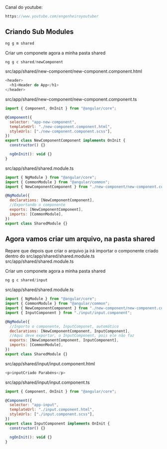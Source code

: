 Canal do youtube:

```js
https://www.youtube.com/engenheiroyoutuber
```

## Criando Sub Modules

```js
ng g m shared
```

Criar um componete agora a minha pasta shared

```js
ng g c shared/newComponent
```

src/app/shared/new-component/new-component.component.html

```js
<header>
  <h1>Header do App</h1>
</header>
```

src/app/shared/new-component/new-component.component.ts

```js
import { Component, OnInit } from "@angular/core";

@Component({
  selector: "app-new-component",
  templateUrl: "./new-component.component.html",
  styleUrls: ["./new-component.component.scss"],
})
export class NewComponentComponent implements OnInit {
  constructor() {}

  ngOnInit(): void {}
}
```

src/app/shared/shared.module.ts

```js
import { NgModule } from "@angular/core";
import { CommonModule } from "@angular/common";
import { NewComponentComponent } from "./new-component/new-component.component";

@NgModule({
  declarations: [NewComponentComponent],
  //Exportando o componente
  exports: [NewComponentComponent],
  imports: [CommonModule],
})
export class SharedModule {}
```

## Agora vamos criar um arquivo, na pasta shared

Repare que depois que criar o arquivo ja irá importar o componente criado dentro
do src/app/shared/shared.module.ts src/app/shared/shared.module.ts

Criar um componete agora a minha pasta shared

```js
ng g c shared/input
```

src/app/shared/shared.module.ts

```js
import { NgModule } from "@angular/core";
import { CommonModule } from "@angular/common";
import { NewComponentComponent } from "./new-component/new-component.component";
import { InputComponent } from "./input/input.component";

@NgModule({
  //Inporto o componente, InputComponet, automático
  declarations: [NewComponentComponent, InputComponent],
  //Aqui deve exportar, o InputComponent, pois ele não faz
  exports: [NewComponentComponent, InputComponent],
  imports: [CommonModule],
})
export class SharedModule {}
```

src/app/shared/input/input.component.html

```js
<p>inputCriado Parabéns</p>
```

src/app/shared/input/input.component.ts

```js
import { Component, OnInit } from "@angular/core";

@Component({
  selector: "app-input",
  templateUrl: "./input.component.html",
  styleUrls: ["./input.component.scss"],
})
export class InputComponent implements OnInit {
  constructor() {}

  ngOnInit(): void {}
}
```
